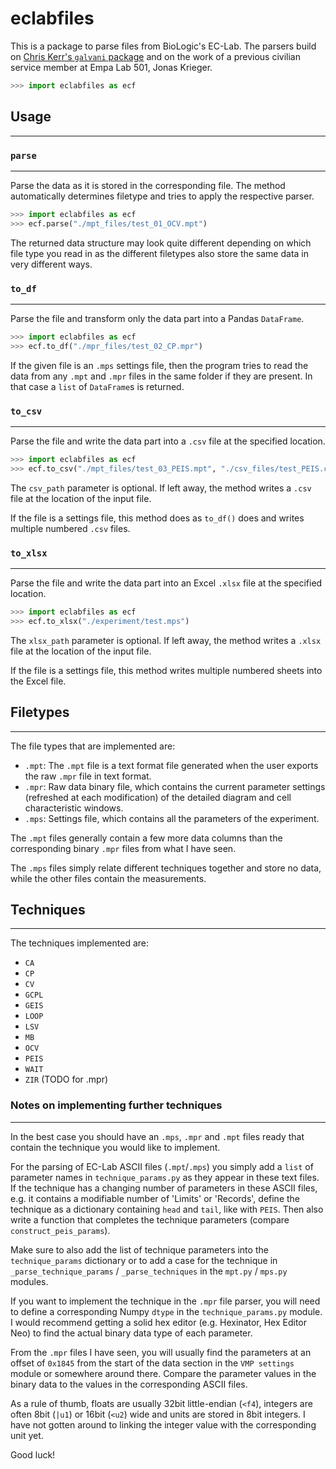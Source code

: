 # eclabfiles

This is a package to parse files from BioLogic's EC-Lab. The parsers build on [Chris Kerr's `galvani` package](https://github.com/chatcannon/galvani) and on the work of a previous civilian service member at Empa Lab 501, Jonas Krieger.

```python
>>> import eclabfiles as ecf
```

## Usage
---

### `parse`
---

Parse the data as it is stored in the corresponding file. The method automatically determines filetype and tries to apply the respective parser.

```python
>>> import eclabfiles as ecf
>>> ecf.parse("./mpt_files/test_01_OCV.mpt")
```

The returned data structure may look quite different depending on which file type you read in as the different filetypes also store the same data in very different ways.


### `to_df`
---

Parse the file and transform only the data part into a Pandas `DataFrame`. 


```python
>>> import eclabfiles as ecf
>>> ecf.to_df("./mpr_files/test_02_CP.mpr")
```

If the given file is an `.mps` settings file, then the program tries to read the data from any `.mpt` and `.mpr` files in the same folder if they are present. In that case a `list` of `DataFrame`s is returned.


### `to_csv`
---

Parse the file and write the data part into a `.csv` file at the specified location.

```python
>>> import eclabfiles as ecf
>>> ecf.to_csv("./mpt_files/test_03_PEIS.mpt", "./csv_files/test_PEIS.csv")
```

The `csv_path` parameter is optional. If left away, the method writes a `.csv` file at the location of the input file.

If the file is a settings file, this method does as `to_df()` does and writes multiple numbered `.csv` files.


### `to_xlsx`
---

Parse the file and write the data part into an Excel `.xlsx` file at the specified location.

```python
>>> import eclabfiles as ecf
>>> ecf.to_xlsx("./experiment/test.mps")
```

The `xlsx_path` parameter is optional. If left away, the method writes a `.xlsx` file at the location of the input file.

If the file is a settings file, this method writes multiple numbered sheets into the Excel file.


## Filetypes
---

The file types that are implemented are:

- `.mpt`: The `.mpt` file is a text format file generated when the user exports the raw `.mpr` file in text format.
- `.mpr`: Raw data binary file, which contains the current parameter settings (refreshed at each modification) of the detailed diagram and cell characteristic windows.
- `.mps`: Settings file, which contains all the parameters of the experiment.

The `.mpt` files generally contain a few more data columns than the corresponding binary `.mpr` files from what I have seen.

The `.mps` files simply relate different techniques together and store no data, while the other files contain the measurements.


## Techniques
---

The techniques implemented are:

- `CA`
- `CP`
- `CV`
- `GCPL`
- `GEIS`
- `LOOP`
- `LSV`
- `MB`
- `OCV`
- `PEIS`
- `WAIT`
- `ZIR` (TODO for .mpr)

### Notes on implementing further techniques
---

In the best case you should have an `.mps`, `.mpr` and `.mpt` files ready that contain the technique you would like to implement.

For the parsing of EC-Lab ASCII files (`.mpt`/`.mps`) you simply add a `list` of parameter names in `technique_params.py` as they appear in these text files. If the technique has a changing number of parameters in these ASCII files, e.g. it contains a modifiable number of 'Limits' or 'Records', define the technique as a dictionary containing `head` and `tail`, like with `PEIS`. Then also write a function that completes the technique parameters (compare `construct_peis_params`). 

Make sure to also add the list of technique parameters into the `technique_params` dictionary or to add a case for the technique in `_parse_technique_params` / `_parse_techniques` in the `mpt.py` / `mps.py` modules.

If you want to implement the technique in the `.mpr` file parser, you will need to define a corresponding Numpy `dtype` in the `technique_params.py` module. I would recommend getting a solid hex editor (e.g. Hexinator, Hex Editor Neo) to find the actual binary data type of each parameter.

From the `.mpr` files I have seen, you will usually find the parameters at an offset of `0x1845` from the start of the data section in the `VMP settings` module or somewhere around there. Compare the parameter values in the binary data to the values in the corresponding ASCII files. 

As a rule of thumb, floats are usually 32bit little-endian (`<f4`), integers are often 8bit (`|u1`) or 16bit (`<u2`) wide and units are stored in 8bit integers. I have not gotten around to linking the integer value with the corresponding unit yet.

Good luck!

